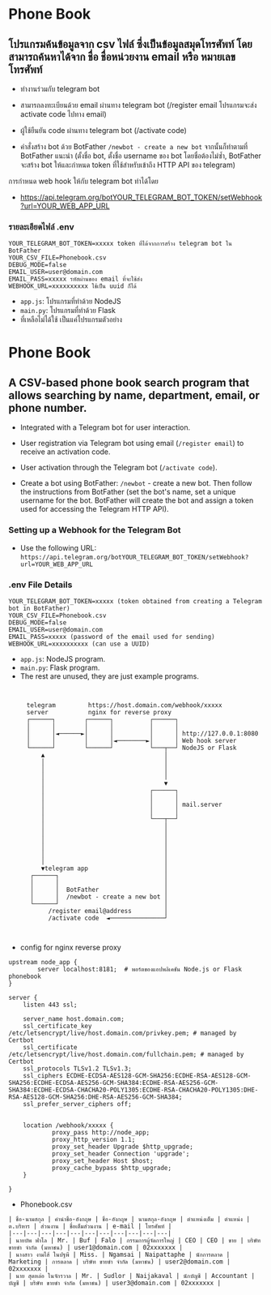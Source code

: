 # Phone Book

## โปรแกรมค้นข้อมูลจาก csv ไฟล์ ซึ่งเป็นข้อมูลสมุดโทรศัพท์ โดยสามารถค้นหาได้จาก ชื่อ ชื่อหน่วยงาน email หรือ หมายเลขโทรศัพท์

-   ทำงานร่วมกับ telegram bot

-   สามารถลงทะเบียนด้วย email ผ่านทาง telegram bot (/register email
    โปรแกรมจะส่ง activate code ไปทาง email)

-   ผู้ใช้ยืนยัน code ผ่านทาง telegram bot (/activate code)

-   คำสั่งสร้าง bot ด้วย BotFather `/newbot - create a new bot`
จากนั้นก็ทำตามที่ BotFather แนะนำ (ตั้งชื่อ bot, ตั้งชื่อ username ของ bot โดยชื่อต้องไม่ซ้ำ, BotFather จะสร้าง bot ให้และกำหนด token ที่ใช้สำหรับเข้าถึง HTTP API ของ telegram)
                                  
การกำหนด web hook ให้กับ telegram bot ทำได้โดย

-   <https://api.telegram.org/botYOUR_TELEGRAM_BOT_TOKEN/setWebhook?url=YOUR_WEB_APP_URL>

### รายละเอียดไฟล์ .env

```
YOUR_TELEGRAM_BOT_TOKEN=xxxxx token ที่ได้จากการสร้าง telegram bot ใน BotFather
YOUR_CSV_FILE=Phonebook.csv
DEBUG_MODE=false
EMAIL_USER=user@domain.com 
EMAIL_PASS=xxxxx รหัสผ่านของ email ที่จะใช้ส่ง
WEBHOOK_URL=xxxxxxxxxx ใช้เป็น uuid ก็ได้
```

-    `app.js`: โปรแกรมที่ทำด้วย NodeJS
-    `main.py`: โปรแกรมที่ทำด้วย Flask
-    ที่เหลือไม่ได้ใช้ เป็นแค่โปรแกรมตัวอย่าง

# Phone Book

## A CSV-based phone book search program that allows searching by name, department, email, or phone number.

-   Integrated with a Telegram bot for user interaction.

-   User registration via Telegram bot using email (`/register email`) to receive an activation code.

-   User activation through the Telegram bot (`/activate code`).
-   Create a bot using BotFather: `/newbot` - create a new bot. Then follow the instructions from BotFather (set the bot's name, set a unique username for the bot. BotFather will create the bot and assign a token used for accessing the Telegram HTTP API).

### Setting up a Webhook for the Telegram Bot

-   Use the following URL: `https://api.telegram.org/botYOUR_TELEGRAM_BOT_TOKEN/setWebhook?url=YOUR_WEB_APP_URL`

### .env File Details

```
YOUR_TELEGRAM_BOT_TOKEN=xxxxx (token obtained from creating a Telegram bot in BotFather)
YOUR_CSV_FILE=Phonebook.csv
DEBUG_MODE=false
EMAIL_USER=user@domain.com
EMAIL_PASS=xxxxx (password of the email used for sending)
WEBHOOK_URL=xxxxxxxxxx (can use a UUID)
```

- `app.js`: NodeJS program.
- `main.py`: Flask program.
- The rest are unused, they are just example programs.


                                                                                        
```                                                                                        
                                                                        
                                                                        
     telegram         https://host.domain.com/webhook/xxxxx             
     server           nginx for reverse proxy                           
     ┌──────┐        ┌──────┐          ┌──────┐                         
     │      │        │      │          │      │                         
     │      │◄──────►│      │          │      │ http://127.0.0.1:8080   
     │      │        │      │◄────────►│      │ Web hook server         
     └──────┘        └──────┘          └───┬──┘ NodeJS or Flask         
         ▲                                 │                            
         │                                 │                            
         │                                 │                            
         │                                 │                            
         │                                 ▼                            
         │                             ┌──────┐                         
         │                             │      │                         
         │                             │      │ mail.server             
         │                             │      │                         
         │                             └───┬──┘                         
         │                                 │                            
         │                                 │                            
         │                                 │                            
         │                                 │                            
         │                                 │                            
         │                                 │                            
         ▼telegram app                     │                            
      ┌──────┐                             │                            
      │      │                             │                            
      │      │  BotFather                  │                            
      │      │  /newbot - create a new bot │                            
      └──────┘                             │                            
           /register email@address         │                            
           /activate code  ◄───────────────┘                            
                                                                        
                             
```                                                                                        
- config for nginx reverse proxy
```
upstream node_app {
        server localhost:8181;  # พอร์ตของแอปพลิเคชัน Node.js or Flask phonebook
}

server {
    listen 443 ssl;
    
    server_name host.domain.com;
    ssl_certificate_key /etc/letsencrypt/live/host.domain.com/privkey.pem; # managed by Certbot
    ssl_certificate /etc/letsencrypt/live/host.domain.com/fullchain.pem; # managed by Certbot
    ssl_protocols TLSv1.2 TLSv1.3;
    ssl_ciphers ECDHE-ECDSA-AES128-GCM-SHA256:ECDHE-RSA-AES128-GCM-SHA256:ECDHE-ECDSA-AES256-GCM-SHA384:ECDHE-RSA-AES256-GCM-SHA384:ECDHE-ECDSA-CHACHA20-POLY1305:ECDHE-RSA-CHACHA20-POLY1305:DHE-RSA-AES128-GCM-SHA256:DHE-RSA-AES256-GCM-SHA384;
    ssl_prefer_server_ciphers off;


    location /webhook/xxxxx {
            proxy_pass http://node_app;
            proxy_http_version 1.1;
            proxy_set_header Upgrade $http_upgrade;
            proxy_set_header Connection 'upgrade';
            proxy_set_header Host $host;
            proxy_cache_bypass $http_upgrade;
    }

}

```

-    Phonebook.csv

```
| ชื่อ-นามสกุล | คำนำชื่อ-อังกฤษ | ชื่อ-อังกฤษ | นามสกุล-อังกฤษ | ตำแหน่งเต็ม | ตำแหน่ง | ต.บริหาร | ส่วนงาน | ชื่อเต็มส่วนงาน | e-mail | โทรศัพท์ |
|---|---|---|---|---|---|---|---|---|---|---|
| นายบัพ ฟาโล | Mr. | Buf | Falo | กรรมการผู้จัดการใหญ่ | CEO | CEO | ขาย | บริษัท ขายขำ จำกัด (มหาชน) | user1@domain.com | 02xxxxxxx |
| นางสาว งามไส้ ในปฐพี | Miss. | Ngamsai | Naipattaphe | นักการตลาด | Marketing | การตลาด | บริษัท ขายขำ จำกัด (มหาชน) | user2@domain.com | 02xxxxxxx |
| นาย สุดหล่อ ในจักรวาล | Mr. | Sudlor | Naijakaval | นักบัญชี | Accountant | บัญชี | บริษัท ขายขำ จำกัด (มหาชน) | user3@domain.com | 02xxxxxxx |
```